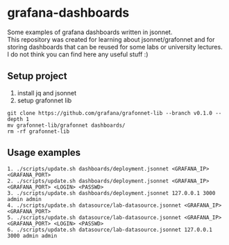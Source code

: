 # grafana-dashboards
Some examples of grafana dashboards written in jsonnet.\
This repository was created for learning about jsonnet/grafonnet and for storing dashboards that 
can be reused for some labs or university lectures.\
I do not think you can find here any useful stuff :)

## Setup project
1. install jq and jsonnet
2. setup grafonnet lib
```
git clone https://github.com/grafana/grafonnet-lib --branch v0.1.0 --depth 1 
mv grafonnet-lib/grafonnet dashboards/
rm -rf grafonnet-lib
```

## Usage examples
```
1. ./scripts/update.sh dashboards/deployment.jsonnet <GRAFANA_IP> <GRAFANA_PORT>
2. ./scripts/update.sh dashboards/deployment.jsonnet <GRAFANA_IP> <GRAFANA_PORT> <LOGIN> <PASSWD>
3. ./scripts/update.sh dashboards/deployment.jsonnet 127.0.0.1 3000 admin admin
4. ./scripts/update.sh datasource/lab-datasource.jsonnet <GRAFANA_IP> <GRAFANA_PORT>
5. ./scripts/update.sh datasource/lab-datasource.jsonnet <GRAFANA_IP> <GRAFANA_PORT> <LOGIN> <PASSWD>
6. ./scripts/update.sh datasource/lab-datasource.jsonnet 127.0.0.1 3000 admin admin
```
